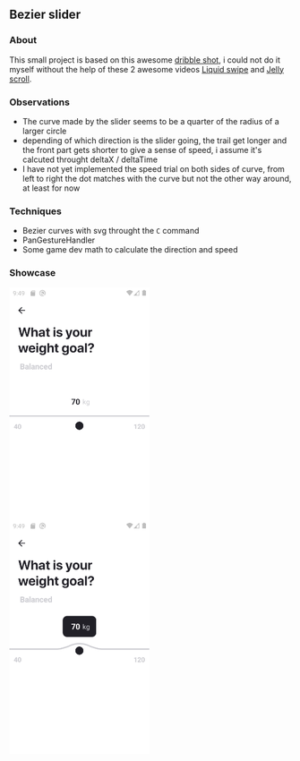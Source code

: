## Bezier slider

### About
This small project is based on this awesome [dribble shot](https://dribbble.com/shots/4833779-UI-Motion-kit), i could not do it myself without the help of these 2 awesome videos [Liquid swipe](https://www.youtube.com/watch?v=6jxy5wfNpk0&t=266s) and [Jelly scroll](https://youtu.be/Xnj6uoW2PJM).

### Observations
- The curve made by the slider seems to be a quarter of the radius of a larger circle
- depending of which direction is the slider going, the trail get longer and the front part gets shorter to give a sense of speed, i assume it's calcuted throught deltaX / deltaTime
- I have not yet implemented the speed trial on both sides of curve, from left to right the dot matches with the curve but not the other way around, at least for now

### Techniques
- Bezier curves with svg throught the `C` command
- PanGestureHandler
- Some game dev math to calculate the direction and speed

### Showcase
[<img style="float: left; margin-right: 10px" width="250px" src="./assets/one.png" alt="Untouched slider">]("")
<img style="float: left; margin-right: 10px" width="250px" src="./assets/two.png" alt="Touched slider">